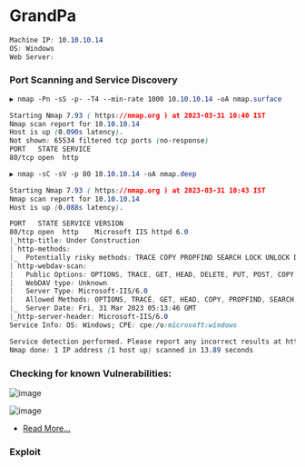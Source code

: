 # GrandPa

```CSS
Machine IP: 10.10.10.14
OS: Windows
Web Server:
```

### Port Scanning and Service Discovery
```CSS
▶ nmap -Pn -sS -p- -T4 --min-rate 1000 10.10.10.14 -oA nmap.surface

Starting Nmap 7.93 ( https://nmap.org ) at 2023-03-31 10:40 IST
Nmap scan report for 10.10.10.14
Host is up (0.090s latency).
Not shown: 65534 filtered tcp ports (no-response)
PORT   STATE SERVICE
80/tcp open  http
```

```CSS
▶ nmap -sC -sV -p 80 10.10.10.14 -oA nmap.deep

Starting Nmap 7.93 ( https://nmap.org ) at 2023-03-31 10:43 IST
Nmap scan report for 10.10.10.14
Host is up (0.088s latency).

PORT   STATE SERVICE VERSION
80/tcp open  http    Microsoft IIS httpd 6.0
|_http-title: Under Construction
| http-methods: 
|_  Potentially risky methods: TRACE COPY PROPFIND SEARCH LOCK UNLOCK DELETE PUT MOVE MKCOL PROPPATCH
| http-webdav-scan: 
|   Public Options: OPTIONS, TRACE, GET, HEAD, DELETE, PUT, POST, COPY, MOVE, MKCOL, PROPFIND, PROPPATCH, LOCK, UNLOCK, SEARCH
|   WebDAV type: Unknown
|   Server Type: Microsoft-IIS/6.0
|   Allowed Methods: OPTIONS, TRACE, GET, HEAD, COPY, PROPFIND, SEARCH, LOCK, UNLOCK
|_  Server Date: Fri, 31 Mar 2023 05:13:46 GMT
|_http-server-header: Microsoft-IIS/6.0
Service Info: OS: Windows; CPE: cpe:/o:microsoft:windows

Service detection performed. Please report any incorrect results at https://nmap.org/submit/ .
Nmap done: 1 IP address (1 host up) scanned in 13.89 seconds
```

### Checking for known Vulnerabilities:
![image](https://user-images.githubusercontent.com/83878909/229031974-84d9cf71-7f1b-49cb-b635-a053b238c4fc.png)

![image](https://user-images.githubusercontent.com/83878909/229034116-9125f8ce-83b2-4949-9b83-fd6426814ee8.png)
- [Read More...](https://www.fortinet.com/blog/threat-research/buffer-overflow-attack-targeting-microsoft-iis-6-0-returns)

### Exploit
